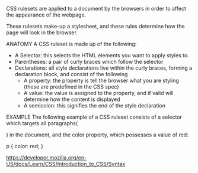 CSS rulesets are applied to a document by the browsers in order to affect the appearance of the webpage.

These rulesets make-up a stylesheet, and these rules determine how the page will look in the browser.

ANATOMY
A CSS ruleset is made up of the following:

- A Selector: this selects the HTML elements you want to apply styles to.
- Parentheses: a pair of curly braces which follow the selector
- Declarations: all style declarations live within the curly braces, forming a declaration block, and consist of the following
  - A property: the property is tell the browser what you are styling (these are predefined in the CSS spec)
  - A value: the value is assigned to the property, and if valid will determine how the content is displayed
  - A semicolon: this signifies the end of the style declaration

EXAMPLE
The following example of a CSS ruleset consists of a selector which targets all paragraphs(<p>) in the document, and the color property, which possesses a value of red:

p {
color: red;
}

https://developer.mozilla.org/en-US/docs/Learn/CSS/Introduction_to_CSS/Syntax
